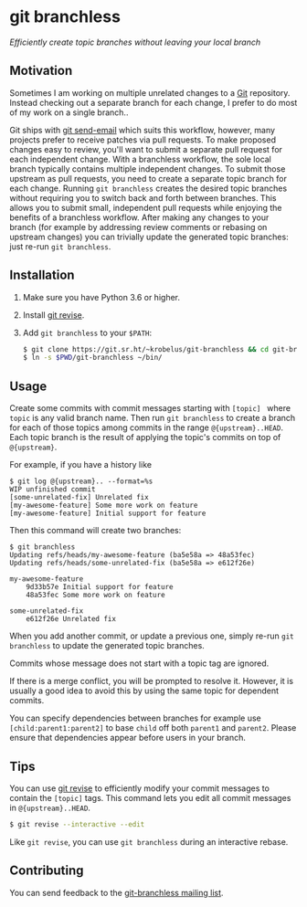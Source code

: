 # git branchless

*Efficiently create topic branches without leaving your local branch*

## Motivation

Sometimes I am working on multiple unrelated changes to a [Git]
repository. Instead checking out a separate branch for each change, I prefer
to do most of my work on a single branch..

Git ships with [git send-email] which suits this workflow, however, many
projects prefer to receive patches via pull requests.  To make proposed
changes easy to review, you'll want to submit a separate pull request for
each independent change.  With a branchless workflow, the sole local branch
typically contains multiple independent changes. To submit those upstream as
pull requests, you need to create a separate topic branch for each change.
Running `git branchless` creates the desired topic branches without requiring
you to switch back and forth between branches. This allows you to submit
small, independent pull requests while enjoying the benefits of a branchless
workflow. After making any changes to your branch (for example by addressing
review comments or rebasing on upstream changes) you can trivially update
the generated topic branches: just re-run `git branchless`.

## Installation

1. Make sure you have Python 3.6 or higher.
2. Install [git revise].
3. Add `git branchless` to your `$PATH`:

   ```sh
   $ git clone https://git.sr.ht/~krobelus/git-branchless && cd git-branchless
   $ ln -s $PWD/git-branchless ~/bin/
   ```

## Usage

Create some commits with commit messages starting with `[topic] ` where `topic`
is any valid branch name.  Then run `git branchless` to create a branch
for each of those topics among commits in the range `@{upstream}..HEAD`.
Each topic branch is the result of applying the topic's commits on top of
`@{upstream}`.

For example, if you have a history like

    $ git log @{upstream}.. --format=%s
    WIP unfinished commit
    [some-unrelated-fix] Unrelated fix
    [my-awesome-feature] Some more work on feature
    [my-awesome-feature] Initial support for feature

Then this command will create two branches:

    $ git branchless
    Updating refs/heads/my-awesome-feature (ba5e58a => 48a53fec)
    Updating refs/heads/some-unrelated-fix (ba5e58a => e612f26e)

    my-awesome-feature
        9d33b57e Initial support for feature
        48a53fec Some more work on feature

    some-unrelated-fix
        e612f26e Unrelated fix

When you add another commit, or update a previous one, simply re-run `git
branchless` to update the generated topic branches.

Commits whose message does not start with a topic tag are ignored.

If there is a merge conflict, you will be prompted to resolve it.  However,
it is usually a good idea to avoid this by using the same topic for dependent
commits.

You can specify dependencies between branches for example use
`[child:parent1:parent2]` to base `child` off both `parent1` and `parent2`.
Please ensure that dependencies appear before users in your branch.

## Tips

You can use [git revise] to efficiently modify your commit messages to
contain the `[topic]` tags. This command lets you edit all commit messages in
`@{upstream}..HEAD`.

```sh
$ git revise --interactive --edit
```
Like `git revise`, you can use `git branchless` during an interactive rebase.

## Contributing

You can send feedback to the [git-branchless mailing
list](https://lists.sr.ht/~krobelus/git-branchless).

[Git]: <https://git-scm.com/>
[git revise]: <https://github.com/mystor/git-revise/>
[git send-email]: <https://git-send-email.io/>
